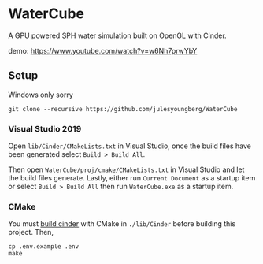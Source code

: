 # WaterCube

A GPU powered SPH water simulation built on OpenGL with Cinder.

demo: https://www.youtube.com/watch?v=w6Nh7prwYbY

## Setup

Windows only sorry

```shell
git clone --recursive https://github.com/julesyoungberg/WaterCube
```

### Visual Studio 2019

Open `lib/Cinder/CMakeLists.txt` in Visual Studio, once the build files have been generated select `Build > Build All`.

Then open `WaterCube/proj/cmake/CMakeLists.txt` in Visual Studio and let the build files generate.
Lastly, either run `Current Document` as a startup item or select `Build > Build All` then run `WaterCube.exe` as a startup item.

### CMake

You must [build cinder](https://libcinder.org/docs/guides/cmake/cmake.html) with CMake in `./lib/Cinder` before building this project. Then,

```shell
cp .env.example .env
make
```

